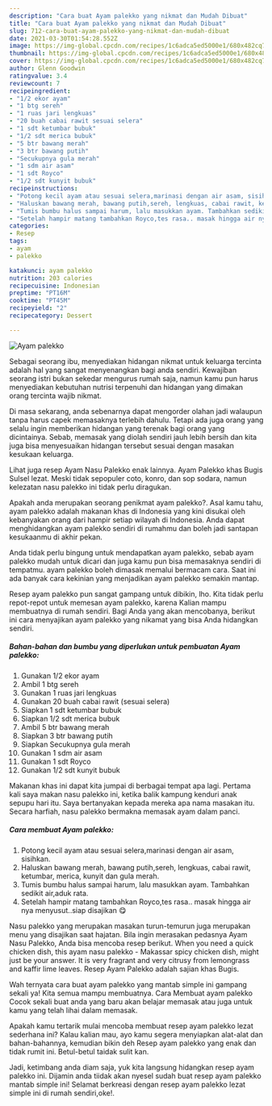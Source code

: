 ```yaml
---
description: "Cara buat Ayam palekko yang nikmat dan Mudah Dibuat"
title: "Cara buat Ayam palekko yang nikmat dan Mudah Dibuat"
slug: 712-cara-buat-ayam-palekko-yang-nikmat-dan-mudah-dibuat
date: 2021-03-30T01:54:28.552Z
image: https://img-global.cpcdn.com/recipes/1c6adca5ed5000e1/680x482cq70/ayam-palekko-foto-resep-utama.jpg
thumbnail: https://img-global.cpcdn.com/recipes/1c6adca5ed5000e1/680x482cq70/ayam-palekko-foto-resep-utama.jpg
cover: https://img-global.cpcdn.com/recipes/1c6adca5ed5000e1/680x482cq70/ayam-palekko-foto-resep-utama.jpg
author: Glenn Goodwin
ratingvalue: 3.4
reviewcount: 7
recipeingredient:
- "1/2 ekor ayam"
- "1 btg sereh"
- "1 ruas jari lengkuas"
- "20 buah cabai rawit sesuai selera"
- "1 sdt ketumbar bubuk"
- "1/2 sdt merica bubuk"
- "5 btr bawang merah"
- "3 btr bawang putih"
- "Secukupnya gula merah"
- "1 sdm air asam"
- "1 sdt Royco"
- "1/2 sdt kunyit bubuk"
recipeinstructions:
- "Potong kecil ayam atau sesuai selera,marinasi dengan air asam, sisihkan."
- "Haluskan bawang merah, bawang putih,sereh, lengkuas, cabai rawit, ketumbar, merica, kunyit dan gula merah."
- "Tumis bumbu halus sampai harum, lalu masukkan ayam. Tambahkan sedikit air,aduk rata."
- "Setelah hampir matang tambahkan Royco,tes rasa.. masak hingga air nya menyusut..siap disajikan 😋"
categories:
- Resep
tags:
- ayam
- palekko

katakunci: ayam palekko 
nutrition: 203 calories
recipecuisine: Indonesian
preptime: "PT16M"
cooktime: "PT45M"
recipeyield: "2"
recipecategory: Dessert

---
```



![Ayam palekko](https://img-global.cpcdn.com/recipes/1c6adca5ed5000e1/680x482cq70/ayam-palekko-foto-resep-utama.jpg)

Sebagai seorang ibu, menyediakan hidangan nikmat untuk keluarga tercinta adalah hal yang sangat menyenangkan bagi anda sendiri. Kewajiban seorang istri bukan sekedar mengurus rumah saja, namun kamu pun harus menyediakan kebutuhan nutrisi terpenuhi dan hidangan yang dimakan orang tercinta wajib nikmat.

Di masa  sekarang, anda sebenarnya dapat mengorder olahan jadi walaupun tanpa harus capek memasaknya terlebih dahulu. Tetapi ada juga orang yang selalu ingin memberikan hidangan yang terenak bagi orang yang dicintainya. Sebab, memasak yang diolah sendiri jauh lebih bersih dan kita juga bisa menyesuaikan hidangan tersebut sesuai dengan masakan kesukaan keluarga. 

Lihat juga resep Ayam Nasu Palekko enak lainnya. Ayam Palekko khas Bugis Sulsel lezat. Meski tidak sepopuler coto, konro, dan sop sodara, namun kelezatan nasu palekko ini tidak perlu diragukan.

Apakah anda merupakan seorang penikmat ayam palekko?. Asal kamu tahu, ayam palekko adalah makanan khas di Indonesia yang kini disukai oleh kebanyakan orang dari hampir setiap wilayah di Indonesia. Anda dapat menghidangkan ayam palekko sendiri di rumahmu dan boleh jadi santapan kesukaanmu di akhir pekan.

Anda tidak perlu bingung untuk mendapatkan ayam palekko, sebab ayam palekko mudah untuk dicari dan juga kamu pun bisa memasaknya sendiri di tempatmu. ayam palekko boleh dimasak memalui bermacam cara. Saat ini ada banyak cara kekinian yang menjadikan ayam palekko semakin mantap.

Resep ayam palekko pun sangat gampang untuk dibikin, lho. Kita tidak perlu repot-repot untuk memesan ayam palekko, karena Kalian mampu membuatnya di rumah sendiri. Bagi Anda yang akan mencobanya, berikut ini cara menyajikan ayam palekko yang nikamat yang bisa Anda hidangkan sendiri.

<!--inarticleads1-->

##### Bahan-bahan dan bumbu yang diperlukan untuk pembuatan Ayam palekko:

1. Gunakan 1/2 ekor ayam
1. Ambil 1 btg sereh
1. Gunakan 1 ruas jari lengkuas
1. Gunakan 20 buah cabai rawit (sesuai selera)
1. Siapkan 1 sdt ketumbar bubuk
1. Siapkan 1/2 sdt merica bubuk
1. Ambil 5 btr bawang merah
1. Siapkan 3 btr bawang putih
1. Siapkan Secukupnya gula merah
1. Gunakan 1 sdm air asam
1. Gunakan 1 sdt Royco
1. Gunakan 1/2 sdt kunyit bubuk


Makanan khas ini dapat kita jumpai di berbagai tempat apa lagi. Pertama kali saya makan nasu palekko ini, ketika balik kampung kenduri anak sepupu hari itu. Saya bertanyakan kepada mereka apa nama masakan itu. Secara harfiah, nasu palekko bermakna memasak ayam dalam panci. 

<!--inarticleads2-->

##### Cara membuat Ayam palekko:

1. Potong kecil ayam atau sesuai selera,marinasi dengan air asam, sisihkan.
1. Haluskan bawang merah, bawang putih,sereh, lengkuas, cabai rawit, ketumbar, merica, kunyit dan gula merah.
1. Tumis bumbu halus sampai harum, lalu masukkan ayam. Tambahkan sedikit air,aduk rata.
1. Setelah hampir matang tambahkan Royco,tes rasa.. masak hingga air nya menyusut..siap disajikan 😋


Nasu palekko yang merupakan masakan turun-temurun juga merupakan menu yang disajikan saat hajatan. Bila ingin merasakan pedasnya Ayam Nasu Palekko, Anda bisa mencoba resep berikut. When you need a quick chicken dish, this ayam nasu palekko - Makassar spicy chicken dish, might just be your answer. It is very fragrant and very citrusy from lemongrass and kaffir lime leaves. Resep Ayam Palekko adalah sajian khas Bugis. 

Wah ternyata cara buat ayam palekko yang mantab simple ini gampang sekali ya! Kita semua mampu membuatnya. Cara Membuat ayam palekko Cocok sekali buat anda yang baru akan belajar memasak atau juga untuk kamu yang telah lihai dalam memasak.

Apakah kamu tertarik mulai mencoba membuat resep ayam palekko lezat sederhana ini? Kalau kalian mau, ayo kamu segera menyiapkan alat-alat dan bahan-bahannya, kemudian bikin deh Resep ayam palekko yang enak dan tidak rumit ini. Betul-betul taidak sulit kan. 

Jadi, ketimbang anda diam saja, yuk kita langsung hidangkan resep ayam palekko ini. Dijamin anda tiidak akan nyesel sudah buat resep ayam palekko mantab simple ini! Selamat berkreasi dengan resep ayam palekko lezat simple ini di rumah sendiri,oke!.

